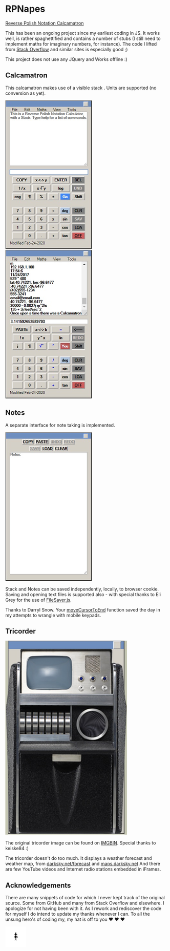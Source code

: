 # RPNapes
[Reverse Polish Notation Calcamatron](https://napesweaver.github.io/rpnapes/)

This has been an ongoing project since my earliest coding in JS. It works well, is rather spaghettified and contains a number of stubs (I still need to implement maths for imaginary numbers, for instance).
The code I lifted from [Stack Overflow](https://stackoverflow.com/) and similar sites is especially good ;)

This project does not use any JQuery and Works offline :)

## Calcamatron

This calcamatron makes use of a visible stack . Units are supported (no conversion as yet).

![Calcamatron](images/screenshots/rpnapes.jpg)
![Shifted calcamatron](images/screenshots/rpnapes-2.jpg)

## Notes
A separate interface for note taking is implemented.

![Notes](images/screenshots/notes.jpg)

Stack and Notes can be saved independently, locally, to browser cookie. 
Saving and opening text files is supported also - with special thanks to Eli Grey for the use of [FileSaver.js](https://github.com/eligrey/FileSaver.js/).

Thanks to Darryl Snow. Your [moveCursorToEnd](https://gist.github.com/darryl-snow/3990793) function saved the day in my attempts to wrangle with mobile keypads.

## Tricorder

![Tricorder](images/screenshots/tricorder.jpg)

The original tricorder image can be found on [IMGBIN](https://imgbin.com/png/7Ay8HnU3/medical-tricorder-star-trek-x-prize-foundation-hypospray-png). Special thanks to keiske84 :)

The tricorder doesn't do too much. It displays a weather forecast and weather map, from [darksky.net/forecast](https://darksky.net/forecast) and [maps.darksky.net](https://maps.darksky.net) And there are few YouTube videos and Internet radio stations embedded in iFrames.

## Acknowledgements

There are many snippets of code for which I never kept track of the original source. Some from GitHub and many from Stack Overflow and elsewhere. I apologize for not having been with it. As I rework and rediscover the code for myself I do intend to update my thanks whenever I can. To all the unsung hero's of coding my, my hat is off to you ♥ ♥ ♥

![Hat's off to you!](images/screenshots/tippy-hat.gif)